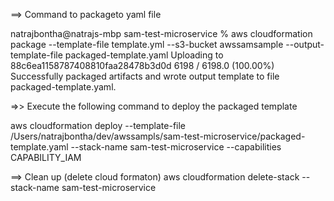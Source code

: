  ==> Command to packageto yaml file
 
natrajbontha@natrajs-mbp sam-test-microservice % aws cloudformation package --template-file template.yml --s3-bucket awssamsample --output-template-file packaged-template.yaml
Uploading to 88c6ea1158787408810faa28478b3d0d  6198 / 6198.0  (100.00%)
Successfully packaged artifacts and wrote output template to file packaged-template.yaml.

=>> Execute the following command to deploy the packaged template

aws cloudformation deploy --template-file /Users/natrajbontha/dev/awssampls/sam-test-microservice/packaged-template.yaml --stack-name sam-test-microservice --capabilities CAPABILITY_IAM


==> Clean up (delete cloud formaton)
aws cloudformation delete-stack --stack-name sam-test-microservice
